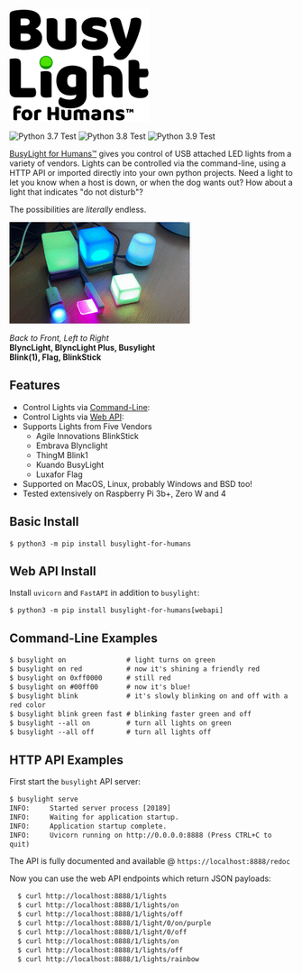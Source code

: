 ![BusyLight Project Logo][1]

![Python 3.7 Test][37] ![Python 3.8 Test][38] ![Python 3.9 Test][39]

[BusyLight for Humans™][0] gives you control of USB attached LED
lights from a variety of vendors. Lights can be controlled via
the command-line, using a HTTP API or imported directly into your own
python projects. Need a light to let you know when a host is down, or
when the dog wants out? How about a light that indicates "do not disturb"?

The possibilities are _literally_ endless.

![All Supported Lights][DemoGif]

<em>Back to Front, Left to Right</em> <br>
<b>BlyncLight, BlyncLight Plus, Busylight</b> <br>
<b>Blink(1), Flag, BlinkStick</b>

## Features
- Control Lights via [Command-Line][BUSYLIGHT.1]:
- Control Lights via [Web API][WEBAPI]:
- Supports Lights from Five Vendors
  * Agile Innovations BlinkStick 
  * Embrava Blynclight
  * ThingM Blink1
  * Kuando BusyLight
  * Luxafor Flag
- Supported on MacOS, Linux, probably Windows and BSD too!
- Tested extensively on Raspberry Pi 3b+, Zero W and 4

## Basic Install 

```console
$ python3 -m pip install busylight-for-humans 
```

## Web API Install

Install `uvicorn` and `FastAPI` in addition to `busylight`:

```console
$ python3 -m pip install busylight-for-humans[webapi]
```


## Command-Line Examples

```console
$ busylight on               # light turns on green
$ busylight on red           # now it's shining a friendly red
$ busylight on 0xff0000      # still red
$ busylight on #00ff00       # now it's blue!
$ busylight blink            # it's slowly blinking on and off with a red color
$ busylight blink green fast # blinking faster green and off
$ busylight --all on         # turn all lights on green
$ busylight --all off        # turn all lights off
```

## HTTP API Examples

First start the `busylight` API server:
```console
$ busylight serve
INFO:     Started server process [20189]
INFO:     Waiting for application startup.
INFO:     Application startup complete.
INFO:     Uvicorn running on http://0.0.0.0:8888 (Press CTRL+C to quit)
```

The API is fully documented and available @ `https://localhost:8888/redoc`


Now you can use the web API endpoints which return JSON payloads:

```console
  $ curl http://localhost:8888/1/lights
  $ curl http://localhost:8888/1/lights/on
  $ curl http://localhost:8888/1/lights/off
  $ curl http://localhost:8888/1/light/0/on/purple
  $ curl http://localhost:8888/1/light/0/off
  $ curl http://localhost:8888/1/lights/on
  $ curl http://localhost:8888/1/lights/off
  $ curl http://localhost:8888/1/lights/rainbow
```

[0]: https://pypi.org/project/busylight-for-humans/
[1]: https://github.com/JnyJny/busylight/blob/master/docs/assets/BusyLightLogo.png
[BUSYLIGHT.1]: https://github.com/JnyJny/busylight/blob/master/docs/busylight.1.md
[WEBAPI]: https://github.com/JnyJny/busylight/blob/master/docs/webapi.pdf

[37]: https://github.com/JnyJny/busylight/workflows/Python%203.7/badge.svg
[38]: https://github.com/JnyJny/busylight/workflows/Python%203.8/badge.svg
[39]: https://github.com/JnyJny/busylight/workflows/Python%203.9/badge.svg

[DemoGif]: https://github.com/JnyJny/busylight/raw/master/demo/demo.gif
